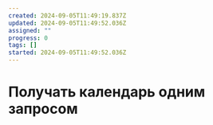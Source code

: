 ```yaml
---
created: 2024-09-05T11:49:19.837Z
updated: 2024-09-05T11:49:52.036Z
assigned: ""
progress: 0
tags: []
started: 2024-09-05T11:49:52.036Z
---
```


# Получать календарь одним запросом
